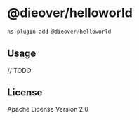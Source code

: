 # @dieover/helloworld

```javascript
ns plugin add @dieover/helloworld
```

## Usage

// TODO

## License

Apache License Version 2.0
